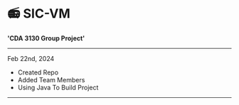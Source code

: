 # 📻 SIC-VM #

**'CDA 3130 Group Project'**

---

Feb 22nd, 2024
  - Created Repo
  - Added Team Members
  - Using Java To Build Project

---
